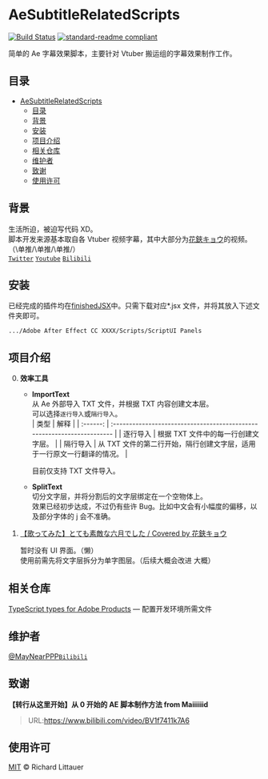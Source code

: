 # AeSubtitleRelatedScripts

[![Build Status](https://travis-ci.org/dwyl/esta.svg?branch=master)](https://travis-ci.org/dwyl/esta)
[![standard-readme compliant](https://img.shields.io/badge/readme%20style-standard-brightgreen.svg?style=flat-square)](https://github.com/RichardLitt/standard-readme)

简单的 Ae 字幕效果脚本，主要针对 Vtuber 搬运组的字幕效果制作工作。

## 目录

- [AeSubtitleRelatedScripts](#aesubtitlerelatedscripts)
  - [目录](#目录)
  - [背景](#背景)
  - [安装](#安装)
  - [项目介绍](#项目介绍)
  - [相关仓库](#相关仓库)
  - [维护者](#维护者)
  - [致谢](#致谢)
  - [使用许可](#使用许可)

## 背景

生活所迫，被迫写代码 XD。  
脚本开发来源基本取自各 Vtuber 视频字幕，其中大部分为[花鋏キョウ](https://zh.moegirl.org/zh-hant/%E8%8A%B1%E9%93%97%E9%95%9C)的视频。（\单推/\单推/\单推/）  
[`Twitter`](https://twitter.com/Kyo_Hanabasami) [`Youtube`](https://www.youtube.com/channel/UC4OeUf_KfYRrwksschtRYow) [`Bilibili`](https://space.bilibili.com/482515504)

## 安装

已经完成的插件均在[finishedJSX](./finishedJSX)中。只需下载对应\*.jsx 文件，并将其放入下述文件夹即可。

```
.../Adobe After Effect CC XXXX/Scripts/ScriptUI Panels
```

## 项目介绍

0. **效率工具**

   - **ImportText**  
      从 Ae 外部导入 TXT 文件，并根据 TXT 内容创建文本层。  
      可以选择`逐行导入`或`隔行导入`。  
      | 类型 | 解释 |
     | :------: | :---------------------------------------------------------------------- |
     | 逐行导入 | 根据 TXT 文件中的每一行创建文字层。 |
     | 隔行导入 | 从 TXT 文件的第二行开始，隔行创建文字层，适用于一行原文一行翻译的情况。 |

     目前仅支持 TXT 文件导入。

   - **SplitText**  
     切分文字层，并将分割后的文字层绑定在一个空物体上。  
     效果已经初步达成，不过仍有些许 Bug。比如中文会有小幅度的偏移，以及部分字体的 j 会不准确。

1. [【歌ってみた】とても素敵な六月でした / Covered by 花鋏キョウ](https://www.bilibili.com/video/BV1Mz411v7J7)

   暂时没有 UI 界面。（懒）  
   使用前需先将文字层拆分为单字图层。（后续大概会改进 大概）

## 相关仓库

[TypeScript types for Adobe Products](https://github.com/pravdomil/Types-for-Adobe) — 配置开发环境所需文件

## 维护者

[@MayNearPPP](https://github.com/MayNearPPP)[`Bilibili`](https://space.bilibili.com/1907810)

## 致谢

**【转行从这里开始】从 0 开始的 AE 脚本制作方法 from Maiiiiiid**

> URL:https://www.bilibili.com/video/BV1f7411k7A6

## 使用许可

[MIT](LICENSE) © Richard Littauer
